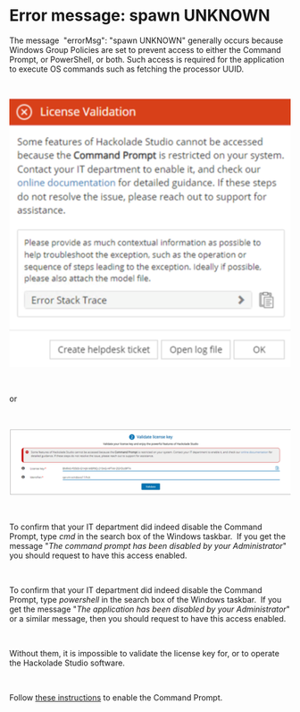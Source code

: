 # Error message: spawn UNKNOWN

The message&nbsp; "errorMsg": "spawn UNKNOWN" generally occurs because Windows Group Policies are set to prevent access to either the Command Prompt, or PowerShell, or both. Such access is required for the application to execute OS commands such as fetching the processor UUID.

&nbsp;

![Spawn error message](<lib/Spawn error message.png>)

&nbsp;

or

&nbsp;

![Spawn license screen error](<lib/Spawn license screen error.png>)

&nbsp;

To confirm that your IT department did indeed disable the Command Prompt, type *cmd* in the search box of the Windows taskbar.&nbsp; If you get the message "*The command prompt has been disabled by your Administrator*" you should request to have this access enabled. &nbsp;

&nbsp;

To confirm that your IT department did indeed disable the Command Prompt, type *powershell* in the search box of the Windows taskbar.&nbsp; If you get the message "*The application has been disabled by your Administrator*" or a similar message, then you should request to have this access enabled. &nbsp;

&nbsp;

Without them, it is impossible to validate the license key for, or to operate the Hackolade Studio software.

&nbsp;

Follow [these instructions](<https://www.tweakandtrick.com/2013/08/enable-command-prompt.html> "target=\"\_blank\"") to enable the Command Prompt.

